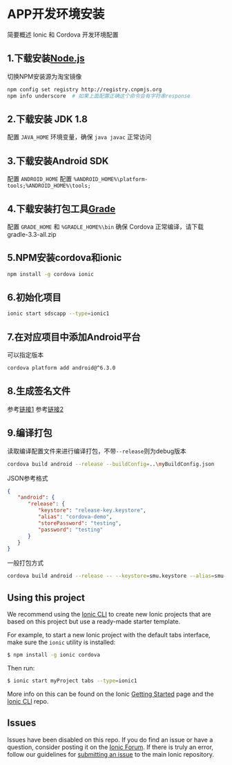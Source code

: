 APP开发环境安装
==============

简要概述 Ionic 和 Cordova 开发环境配置

## 1.下载安装[Node.js](https://nodejs.org)

切换NPM安装源为淘宝镜像

```bash
npm config set registry http://registry.cnpmjs.org
npm info underscore  # 如果上面配置正确这个命令会有字符串response
```

## 2.下载安装 JDK 1.8

配置 `JAVA_HOME` 环境变量，确保 `java javac` 正常访问

## 3.下载安装Android SDK

配置 `ANDROID_HOME`
配置 `%ANDROID_HOME%\platform-tools;%ANDROID_HOME%\tools;`

## 4.下载安装打包工具[Grade](https://gradle.org/)

配置 `GRADE_HOME` 和 `%GRADLE_HOME%\bin`
确保 Cordova 正常编译，请下载 gradle-3.3-all.zip

## 5.NPM安装cordova和ionic

```bash
npm install -g cordova ionic
```

## 6.初始化项目

```bash
ionic start sdscapp --type=ionic1
```

## 7.在对应项目中添加Android平台

可以指定版本

```bash
cordova platform add android@^6.3.0
```

## 8.生成签名文件

参考[链接1](http://www.cnblogs.com/a418120186/p/5475621.html)
参考[链接2](http://www.cnblogs.com/GYZhao/p/6575104.html)

## 9.编译打包

读取编译配置文件来进行编译打包，不带`--release`则为debug版本

```bash
cordova build android --release --buildConfig=..\myBuildConfig.json
```

JSON参考格式

```json
{
　　"android": {
　　　　"release": {
　　　　　　"keystore": "release-key.keystore",
　　　　　　"alias": "cordova-demo",
　　　　　　"storePassword": "testing",
　　　　　　"password": "testing"
　　　　}
　　}
}
```

一般打包方式

```bash
cordova build android --release -- --keystore=smu.keystore --alias=smu-test
```

## Using this project

We recommend using the [Ionic CLI](https://github.com/ionic-team/ionic-cli) to create new Ionic projects that are based on this project but use a ready-made starter template.

For example, to start a new Ionic project with the default tabs interface, make sure the `ionic` utility is installed:

```bash
$ npm install -g ionic cordova
```

Then run:

```bash
$ ionic start myProject tabs --type=ionic1
```

More info on this can be found on the Ionic [Getting Started](https://ionicframework.com/getting-started) page and the [Ionic CLI](https://github.com/ionic-team/ionic-cli) repo.

## Issues

Issues have been disabled on this repo. If you do find an issue or have a question, consider posting it on the [Ionic Forum](https://forum.ionicframework.com/). If there is truly an error, follow our guidelines for [submitting an issue](https://ionicframework.com/submit-issue/) to the main Ionic repository.
